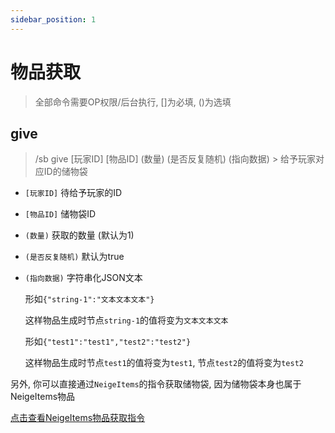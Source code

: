 ```yaml
---
sidebar_position: 1
---
```


# 物品获取

> 全部命令需要OP权限/后台执行, []为必填, ()为选填

## give

> /sb give \[玩家ID] \[物品ID] (数量) (是否反复随机) (指向数据) > 给予玩家对应ID的储物袋

* `[玩家ID]` 待给予玩家的ID
* `[物品ID]` 储物袋ID
* `(数量)` 获取的数量 (默认为1)
* `(是否反复随机)` 默认为true
* `(指向数据)` 字符串化JSON文本

    形如`{"string-1":"文本文本文本"}`

    这样物品生成时节点`string-1`的值将变为`文本文本文本`

    形如`{"test1":"test1","test2":"test2"}`

    这样物品生成时节点`test1`的值将变为`test1`, 节点`test2`的值将变为`test2`

另外, 你可以直接通过`NeigeItems`的指令获取储物袋, 因为储物袋本身也属于NeigeItems物品

[点击查看NeigeItems物品获取指令](https://neige7.github.io/NeigeItems-Wiki-Docusaurus/指令/物品获取)
